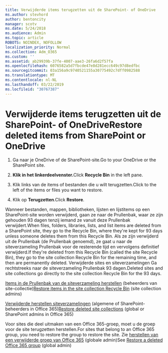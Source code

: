 ```yaml
---
title: Verwijderde items terugzetten uit de SharePoint- of OneDrive
ms.author: stevhord
author: bentoncity
manager: scotv
ms.date: 5/24/2018
ms.audience: Admin
ms.topic: article
ROBOTS: NOINDEX, NOFOLLOW
localization_priority: Normal
ms.collection: Adm_O365
ms.custom: ''
ms.assetid: ab29939b-37fe-4007-aae3-26fa6d2f57fa
ms.openlocfilehash: 6076582a5d7fbcde47e8d281ecc649c97d8edfbc
ms.sourcegitcommit: 03a156a9c9740521155a30775492c7dff0982588
ms.translationtype: MT
ms.contentlocale: nl-NL
ms.lasthandoff: 03/22/2019
ms.locfileid: "30767387"
---
```

# <a name="restore-deleted-items-from-sharepoint-or-onedrive"></a><span data-ttu-id="3eb98-102">Verwijderde items terugzetten uit de SharePoint- of OneDrive</span><span class="sxs-lookup"><span data-stu-id="3eb98-102">Restore deleted items from SharePoint or OneDrive</span></span>

1. <span data-ttu-id="3eb98-103">Ga naar je OneDrive of de SharePoint-site.</span><span class="sxs-lookup"><span data-stu-id="3eb98-103">Go to your OneDrive or the SharePoint site.</span></span>
    
2. <span data-ttu-id="3eb98-104">**Klik in het linkerdeelvenster.**</span><span class="sxs-lookup"><span data-stu-id="3eb98-104">Click **Recycle Bin** in the left pane.</span></span> 
    
3. <span data-ttu-id="3eb98-105">Klik links van de items of bestanden die u wilt terugzetten.</span><span class="sxs-lookup"><span data-stu-id="3eb98-105">Click to the left of the items or files you want to restore.</span></span>
    
4. <span data-ttu-id="3eb98-106">Klik op **Terugzetten**.</span><span class="sxs-lookup"><span data-stu-id="3eb98-106">Click **Restore**.</span></span> 
    
<span data-ttu-id="3eb98-107">Wanneer bestanden, mappen, bibliotheken, lijsten en lijstitems op een SharePoint-site worden verwijderd, gaan ze naar de Prullenbak, waar ze zijn gehouden 93 dagen tenzij iemand ze vanuit deze Prullenbak verwijdert.</span><span class="sxs-lookup"><span data-stu-id="3eb98-107">When files, folders, libraries, lists, and list items are deleted from a SharePoint site, they go to the Recycle Bin, where they're kept for 93 days unless someone deletes them from this Recycle Bin.</span></span> <span data-ttu-id="3eb98-108">Als ze zijn verwijderd uit de Prullenbak (de Prullenbak genoemd), ze gaat u naar de siteverzameling Prullenbak voor de resterende tijd en vervolgens definitief verwijderd.</span><span class="sxs-lookup"><span data-stu-id="3eb98-108">If they're deleted from this Recycle Bin (called the site Recycle Bin), they go to the site collection Recycle Bin for the remaining time, and then are permanently deleted.</span></span> <span data-ttu-id="3eb98-109">Verwijderde sites en siteverzamelingen Ga rechtstreeks naar de siteverzameling Prullenbak 93 dagen.</span><span class="sxs-lookup"><span data-stu-id="3eb98-109">Deleted sites and site collections go directly to the site collection Recycle Bin for the 93 days.</span></span>
  
<span data-ttu-id="3eb98-110">[Items in de Prullenbak van de siteverzameling herstellen](https://go.microsoft.com/fwlink/?linkid=867800) (beheerders van site-collectie)</span><span class="sxs-lookup"><span data-stu-id="3eb98-110">[Restore items in the site collection Recycle Bin](https://go.microsoft.com/fwlink/?linkid=867800) (site collection admins)</span></span> 
  
<span data-ttu-id="3eb98-111">[Verwijderde herstellen siteverzamelingen](https://go.microsoft.com/fwlink/?linkid=867660) (algemene of SharePoint-beheerders in Office 365)</span><span class="sxs-lookup"><span data-stu-id="3eb98-111">[Restore deleted site collections](https://go.microsoft.com/fwlink/?linkid=867660) (global or SharePoint admins in Office 365)</span></span> 
  
<span data-ttu-id="3eb98-112">Voor sites die deel uitmaken van een Office 365-groep, moet u de groep voor de site terugzetten herstellen.</span><span class="sxs-lookup"><span data-stu-id="3eb98-112">For sites that belong to an Office 365 group, you need to restore the group to restore the site.</span></span> <span data-ttu-id="3eb98-113">Zie [herstellen van een verwijderde groep van Office 365](https://go.microsoft.com/fwlink/?linkid=867802) (globale admin)</span><span class="sxs-lookup"><span data-stu-id="3eb98-113">See [Restore a deleted Office 365 group](https://go.microsoft.com/fwlink/?linkid=867802) (global admin)</span></span> 
  

